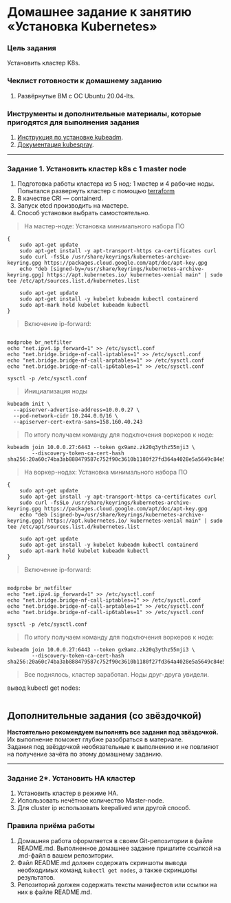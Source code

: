# Домашнее задание к занятию «Установка Kubernetes»

### Цель задания

Установить кластер K8s.

### Чеклист готовности к домашнему заданию

1. Развёрнутые ВМ с ОС Ubuntu 20.04-lts.


### Инструменты и дополнительные материалы, которые пригодятся для выполнения задания

1. [Инструкция по установке kubeadm](https://kubernetes.io/docs/setup/production-environment/tools/kubeadm/create-cluster-kubeadm/).
2. [Документация kubespray](https://kubespray.io/).

-----

### Задание 1. Установить кластер k8s с 1 master node

1. Подготовка работы кластера из 5 нод: 1 мастер и 4 рабочие ноды.
Попытался развернуть кластер с помощью 
[terraform](https://github.com/Destian1995/terraform-k8s/tree/main/terraform%20cluster)
2. В качестве CRI — containerd.
3. Запуск etcd производить на мастере.
4. Способ установки выбрать самостоятельно.
> На мастер-ноде: 
> Установка минимального набора ПО
```shell script
{
    sudo apt-get update
    sudo apt-get install -y apt-transport-https ca-certificates curl
    sudo curl -fsSLo /usr/share/keyrings/kubernetes-archive-keyring.gpg https://packages.cloud.google.com/apt/doc/apt-key.gpg
    echo "deb [signed-by=/usr/share/keyrings/kubernetes-archive-keyring.gpg] https://apt.kubernetes.io/ kubernetes-xenial main" | sudo tee /etc/apt/sources.list.d/kubernetes.list
    
    sudo apt-get update
    sudo apt-get install -y kubelet kubeadm kubectl containerd
    sudo apt-mark hold kubelet kubeadm kubectl
}
```
> Включение ip-forward:
```shell script

modprobe br_netfilter 
echo "net.ipv4.ip_forward=1" >> /etc/sysctl.conf
echo "net.bridge.bridge-nf-call-iptables=1" >> /etc/sysctl.conf
echo "net.bridge.bridge-nf-call-arptables=1" >> /etc/sysctl.conf
echo "net.bridge.bridge-nf-call-ip6tables=1" >> /etc/sysctl.conf

sysctl -p /etc/sysctl.conf
```
> 
> Инициализация ноды
```shell script
kubeadm init \
  --apiserver-advertise-address=10.0.0.27 \
  --pod-network-cidr 10.244.0.0/16 \
  --apiserver-cert-extra-sans=158.160.40.243
```
>По итогу получаем команду для подключения воркеров к ноде: 
``` shell script
kubeadm join 10.0.0.27:6443 --token gx9amz.zk20q3ythz55mji3 \
        --discovery-token-ca-cert-hash sha256:20a60c74ba3ab888479587c752f90c3610b1180f27fd364a4028e5a5649c84e5 
```


> На воркер-нодах: 
> Установка минимального набора ПО
```shell script
{
    sudo apt-get update
    sudo apt-get install -y apt-transport-https ca-certificates curl
    sudo curl -fsSLo /usr/share/keyrings/kubernetes-archive-keyring.gpg https://packages.cloud.google.com/apt/doc/apt-key.gpg
    echo "deb [signed-by=/usr/share/keyrings/kubernetes-archive-keyring.gpg] https://apt.kubernetes.io/ kubernetes-xenial main" | sudo tee /etc/apt/sources.list.d/kubernetes.list
    
    sudo apt-get update
    sudo apt-get install -y kubelet kubeadm kubectl containerd
    sudo apt-mark hold kubelet kubeadm kubectl
}
```
> Включение ip-forward:
```shell script

modprobe br_netfilter 
echo "net.ipv4.ip_forward=1" >> /etc/sysctl.conf
echo "net.bridge.bridge-nf-call-iptables=1" >> /etc/sysctl.conf
echo "net.bridge.bridge-nf-call-arptables=1" >> /etc/sysctl.conf
echo "net.bridge.bridge-nf-call-ip6tables=1" >> /etc/sysctl.conf

sysctl -p /etc/sysctl.conf
```
>По итогу получаем команду для подключения воркеров к ноде: 
``` shell script
kubeadm join 10.0.0.27:6443 --token gx9amz.zk20q3ythz55mji3 \
        --discovery-token-ca-cert-hash sha256:20a60c74ba3ab888479587c752f90c3610b1180f27fd364a4028e5a5649c84e5 
```
> Все поднялось, кластер заработал. Ноды друг-друга увидели. 



вывод kubectl get nodes:
```

```
## Дополнительные задания (со звёздочкой)

**Настоятельно рекомендуем выполнять все задания под звёздочкой.** Их выполнение поможет глубже разобраться в материале.   
Задания под звёздочкой необязательные к выполнению и не повлияют на получение зачёта по этому домашнему заданию. 

------
### Задание 2*. Установить HA кластер

1. Установить кластер в режиме HA.
2. Использовать нечётное количество Master-node.
3. Для cluster ip использовать keepalived или другой способ.

### Правила приёма работы

1. Домашняя работа оформляется в своем Git-репозитории в файле README.md. Выполненное домашнее задание пришлите ссылкой на .md-файл в вашем репозитории.
2. Файл README.md должен содержать скриншоты вывода необходимых команд `kubectl get nodes`, а также скриншоты результатов.
3. Репозиторий должен содержать тексты манифестов или ссылки на них в файле README.md.
